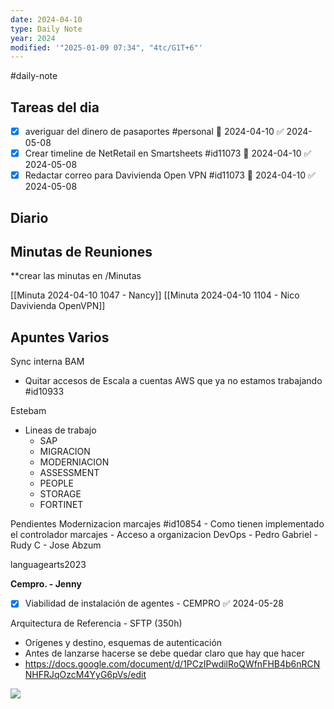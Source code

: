 ```yaml
---
date: 2024-04-10
type: Daily Note
year: 2024
modified: '"2025-01-09 07:34", "4tc/G1T+6"'
---
```

#daily-note

## Tareas del dia
- [x] averiguar del dinero de pasaportes #personal 📅 2024-04-10 ✅ 2024-05-08
- [x] Crear timeline de NetRetail en Smartsheets #id11073 📅 2024-04-10 ✅ 2024-05-08
- [x] Redactar correo para Davivienda Open VPN #id11073 📅 2024-04-10 ✅ 2024-05-08
## Diario

## Minutas de Reuniones
**crear las minutas en /Minutas

[[Minuta 2024-04-10 1047 - Nancy]]
[[Minuta 2024-04-10 1104 - Nico Davivienda OpenVPN]]

## Apuntes Varios

Sync interna BAM
- Quitar accesos de Escala a cuentas AWS que ya no estamos trabajando #id10933 


Estebam
- Lineas de trabajo
	- SAP
	- MIGRACION
	- MODERNIACION
	- ASSESSMENT
	- PEOPLE
	- STORAGE
	- FORTINET


Pendientes Modernizacion marcajes #id10854
	- Como tienen implementado el controlador marcajes
	- Acceso a organizacion DevOps
	- Pedro Gabriel
	- Rudy C
	- Jose Abzum


languagearts2023

**Cempro. - Jenny**
- [x] Viabilidad de instalación de agentes -  CEMPRO ✅ 2024-05-28

Arquitectura de Referencia - SFTP (350h)
- Orígenes y destino, esquemas de autenticación 
- Antes de lanzarse hacerse se debe quedar claro que hay que hacer
- https://docs.google.com/document/d/1PCzIPwdilRoQWfnFHB4b6nRCNNHFRJqOzcM4YyG6pVs/edit

![](Pasted%20image%2020240410160800.png)